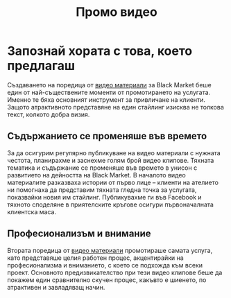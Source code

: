 ﻿---
layout: post
order: 6
rel: /about/blackmarket/multimedia
service: /services/multimedia
project: /portfolio/blackmarket
header: compact
display: subject postcard
title: Промо видео
description: За да осигурим регулярно публикуване на видео материали с нужната честота, планирахме и заснехме голям брой видео клипове.
summary: Създаването на поредица от видео материали беше един от най-съществените моменти от промотирането на услугата. Именно те бяха основния инструмент за привличане на клиенти. Защото атрактивното представяне на един стайлинг изисква не толкова текст, колкото добра визия.
image: /business/blackmarket/multimedia.jpg
ref:
  - image: /portfolio/blackmarket/suit.jpg
    title: Костюм по поръчка
    url: http://www.youtube.com/watch?v=5T0I6Hy5i6g
  - image: /portfolio/blackmarket/jeans.jpg
    title: Дънките, задължителната дреха в гардероба 
    url: http://www.youtube.com/watch?v=vwqRpnwEG1Y
  - image: /portfolio/blackmarket/skin.jpg
    title: Втора кожа
    url: http://www.youtube.com/watch?v=2c9KUbYjHPU
  - image: /portfolio/blackmarket/two.jpg
    title: Един различен стил
    url: http://www.youtube.com/watch?v=2Hg8WXxQky8
  - image: /portfolio/blackmarket/alice.jpg
    title: В страната на чудесата
    url: http://www.youtube.com/watch?v=Kujh3T1evRc
  - image: /portfolio/blackmarket/night.jpg
    title: Шик в лятна нощ 
    url: http://www.youtube.com/watch?v=lNVBuYHu6iI
  - image: /portfolio/blackmarket/mix.jpg
    title: Официално и ежедневно облекло
    url: http://www.youtube.com/watch?v=Zhx1NAPoiww
  - image: /portfolio/blackmarket/sport.jpg
    title: В Black Market идваш като един и излизаш друг
    url: http://www.youtube.com/watch?v=fq9CKYP5YGw
  - image: /portfolio/blackmarket/dress.jpg
    title: Ако търсиш различна визия
    url: http://www.youtube.com/watch?v=nYB1bCCFjTM
  - image: /portfolio/blackmarket/good.jpg
    title: Желанието да изглеждаш добре
    url: http://www.youtube.com/watch?v=cgAfyJZJPlE
  - image: /portfolio/blackmarket/shaker.jpg
    title: Защо Shaker Maker избра Black Market
    url: http://www.youtube.com/watch?v=G5iGdlW0Fn8
---
# Запознай хората с това, което предлагаш
Създаването на поредица от [видео материали](https://www.youtube.com/user/blackmarketbg) за Black Market беше един от най-съществените моменти от промотирането на услугата. Именно те бяха основният инструмент за привличане на клиенти. Защото атрактивното представяне на един стайлинг изисква не толкова текст, колкото добра визия.

## Съдържанието се променяше във времето
За да осигурим регулярно публикуване на видео материали с нужната честота, планирахме и заснехме голям брой видео клипове. Тяхната тематика и съдържание се променяше във времето в унисон с развитието на дейността на Black Market. В началото видео материалите разказваха истории от първо лице – клиенти на ателието ни помогнаха да представим тяхната гледна точка за услугата, показвайки новия им стайлинг. Публикувахме ги във Facebook и тяхното споделяне в приятелските кръгове осигури първоначалната клиентска маса.

## Професионализъм и внимание
Втората поредица от [видео материали](https://www.youtube.com/user/almerobg) промотираше самата услуга, като представяше целия работен процес, акцентирайки на професионализма и вниманието, с което се подхожда към всеки проект. Основното предизвикателство при тези видео клипове беше да покажем един сравнително скучен процес, какъвто е шиенето, по атрактивен и завладяващ начин.